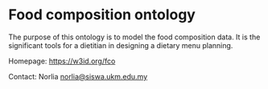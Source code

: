 Food composition ontology
========================

The purpose of this ontology is to model the food composition data. It is the significant tools for a dietitian in designing a dietary menu planning.  

Homepage:
https://w3id.org/fco

Contact:
Norlia <norlia@siswa.ukm.edu.my>
